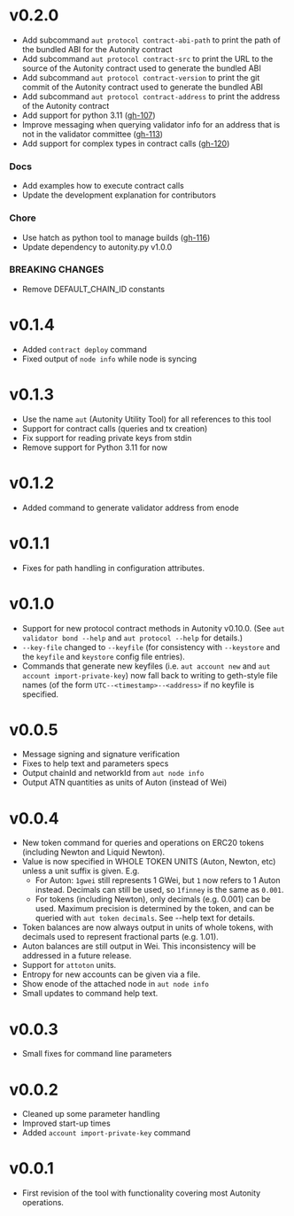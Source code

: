 # v0.2.0

- Add subcommand `aut protocol contract-abi-path` to print the path of the bundled ABI for the Autonity contract
- Add subcommand `aut protocol contract-src` to print the URL to the source of the Autonity contract used to generate the bundled ABI
- Add subcommand `aut protocol contract-version` to print the git commit of the Autonity contract used to generate the bundled ABI
- Add subcommand `aut protocol contract-address` to print the address of the Autonity contract 
- Add support for python 3.11 ([gh-107](https://github.com/autonity/aut/issues/107))
- Improve messaging when querying validator info for an address that is not in the validator committee ([gh-113](https://github.com/autonity/aut/issues/113))
- Add support for complex types in contract calls ([gh-120](https://github.com/autonity/aut/issues/120))

### Docs

- Add examples how to execute contract calls 
- Update the development explanation for contributors

### Chore

- Use hatch as python tool to manage builds  ([gh-116](https://github.com/autonity/aut/issues/116))
- Update dependency to autonity.py v1.0.0

### BREAKING CHANGES

- Remove DEFAULT_CHAIN_ID constants

# v0.1.4

- Added `contract deploy` command
- Fixed output of `node info` while node is syncing

# v0.1.3

- Use the name `aut` (Autonity Utility Tool) for all references to this tool
- Support for contract calls (queries and tx creation)
- Fix support for reading private keys from stdin
- Remove support for Python 3.11 for now

# v0.1.2

- Added command to generate validator address from enode

# v0.1.1

- Fixes for path handling in configuration attributes.

# v0.1.0

- Support for new protocol contract methods in Autonity v0.10.0. (See `aut validator bond --help` and `aut protocol --help` for details.)
- `--key-file` changed to `--keyfile` (for consistency with `--keystore` and the `keyfile` and `keystore` config file entries).
- Commands that generate new keyfiles (i.e. `aut account new` and `aut account import-private-key`) now fall back to writing to geth-style file names (of the form `UTC--<timestamp>--<address>` if no keyfile is specified.

# v0.0.5

- Message signing and signature verification
- Fixes to help text and parameters specs
- Output chainId and networkId from `aut node info`
- Output ATN quantities as units of Auton (instead of Wei)

# v0.0.4

- New token command for queries and operations on ERC20 tokens (including Newton and Liquid Newton).
- Value is now specified in WHOLE TOKEN UNITS (Auton, Newton, etc) unless a unit suffix is given.  E.g.
  - For Auton: `1gwei` still represents 1 GWei, but `1` now refers to 1 Auton instead.  Decimals can still be used, so `1finney` is the same as `0.001`.
  - For tokens (including Newton), only decimals (e.g. 0.001) can be used.  Maximum precision is determined by the token, and can be queried with `aut token decimals`. See --help text for details.
- Token balances are now always output in units of whole tokens, with decimals used to represent fractional parts (e.g. 1.01).
- Auton balances are still output in Wei.  This inconsistency will be addressed in a future release.
- Support for `attoton` units.
- Entropy for new accounts can be given via a file.
- Show enode of the attached node in `aut node info`
- Small updates to command help text.

# v0.0.3

- Small fixes for command line parameters

# v0.0.2

- Cleaned up some parameter handling
- Improved start-up times
- Added `account import-private-key` command

# v0.0.1

- First revision of the tool with functionality covering most Autonity operations.
